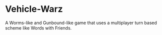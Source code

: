 Vehicle-Warz
============

A Worms-like and Gunbound-like game that uses a multiplayer turn based scheme like Words with Friends.

